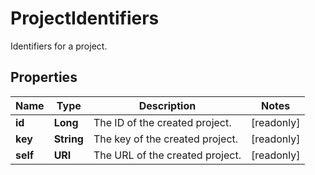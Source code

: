 

# ProjectIdentifiers

Identifiers for a project.

## Properties

| Name | Type | Description | Notes |
|------------ | ------------- | ------------- | -------------|
|**id** | **Long** | The ID of the created project. |  [readonly] |
|**key** | **String** | The key of the created project. |  [readonly] |
|**self** | **URI** | The URL of the created project. |  [readonly] |



